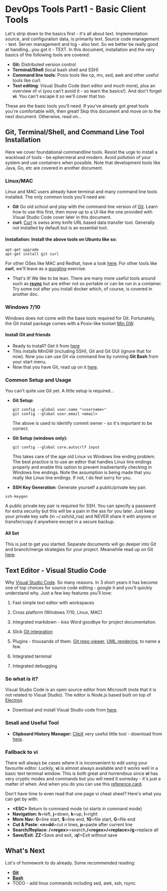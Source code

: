 # DevOps Tools Part1 - Basic Client Tools

Let's strip down to the basics first - it's all about text. Implementation source, and configuration data, is primarily text.
Source code management - text. Server management and log - also text. So we better be really good at handling...you got it - TEXT.
In this document, installation and the very basics of the following tools are covered:

- **Git:** Distributed version control
- **Terminal/Shell** (local bash shell and SSH)
- **Command line tools**: Posix tools like cp, mv, sed, awk and other useful tools like curl.
- **Text editing**: Visual Studio Code (text editor and much more), plus an overview of vi (you can't avoid it - so learn the basics!).
  And don't forget **vi**. You can't escape it so we'll cover that too.

These are the basic tools you'll need. If you've already got great tools you're comfortable with, then great! Skip this document and
move on to the next document. Otherwise, read on...

## Git, Terminal/Shell, and Command Line Tool Installation

Here we cover foundational commandline tools. Resist the urge to install a wackload of tools -
be ephermeral and modern. Avoid pollution of your system and use containers when possible. 
Note that development tools like Java, Go, etc are covered in another document.

### Linux/MAC

Linux and MAC users already have terminal and many command line tools installed.
The only common tools you'll need are:
- **Git** Go old school and play with the command line version of [Git](https://git-scm.com/).
  Learn how to use this first, then move up to a UI like the one provided with Visual Studio Code cover later in this document.
- **curl:** [Curl](https://curl.haxx.se/) is swiss army knife URL based data transfer tool.
  Generally not installed by default but is an essential tool.
#### **Installation:** Install the above tools on Ubuntu like so:
  ```
  apt-get upgrade
  apt-get install git curl
  ```
  For other OSes like MAC and Redhat, have a look [here](https://git-scm.com/downloads). 
  For other tools like **curl**, we'll leave as a [googling](https://www.merriam-webster.com/dictionary/google) exercise.
  
- That's it! We like to be lean. There are many more useful tools around such as [**rsync**](https://rsync.samba.org/?) but are either not so portable
  or can be run in a container. Try some out after you install docker which, of course, is covered in another doc.

### Windows 7/10

Windows does not come with the base tools required for Git. Fortunately, the Git install package comes with a Posix-like toolset [Min GW](http://www.mingw.org/ ).

#### Install Git and friends

- Ready to install? Get it from [here](https://github.com/git-for-windows/git/releases/download/v2.17.0.windows.1/Git-2.17.0-64-bit.exe)
- This installs MinGW (including SSH), Git and Git GUI (ignore that for now). Now you can use Git via command line by running **Git Bash** from your start menu.
- Now that you have Git, read up on it [here](https://git-scm.com/book/en/v2).

### Common Setup and Usage

You can't quite use Git yet. A little setup is required...

- **Git Setup:**
  ```
  git config --global user.name "<username>"
  git config --global user.email <email>
  ```
  The above is used to identify commit owner - so it's important to be correct.

- **Git Setup (windows only):**
  ```
  git config --global core.autocrlf input
  ```
  This takes care of the age old Linux vs Windows line ending problem. The best practice is to use an editor that handles Linux line endings properly and enable this option to prevent inadvertantly checking in Windows line endings. Note the assumption is being made that you really like Linux line endings. If not, I do feel sorry for you.

- **SSH Key Generation**: Generate yourself a public/private key pair.

```
ssh-keygen
```
A public private key pair is required for SSH. You can specify a password for extra security but this will be a pain in the ass for you later. Just keep your private key safe (in ~/.ssh/id_rsa) and NEVER share it with anyone or transfer/copy it anywhere except in a secure backup.

#### All Set
This is just to get you started. Separate documents will go deeper into Git and branch/merge strategies for your project. Meanwhile read up on Git [here](https://git-scm.com/book/en/v2).

## Text Editor - Visual Studio Code

Why [Visual Studio Code](https://code.visualstudio.com/). So many reasons. In 3 short
years it has become one of top choices for source code editing - google it and
you'll quickly understand why. Just a few key features you'll love:
1. Fast simple text editor with workspaces
1. Cross platform (Windows 7/10, Linux, MAC)
1. Integrated markdown - kiss Word goodbye for project documentation.
1. Slick [Git integration](https://code.visualstudio.com/docs/editor/versioncontrol
)
1. Plugins - thousands of them. [Git repo viewer](https://marketplace.visualstudio.com/items?itemName=donjayamanne.githistory), [UML rendering](https://marketplace.visualstudio.com/items?itemName=jebbs.plantuml), to name a few.

1. Integrated terminal
1. Integrated debugging

### So what is it?

Visual Studio Code is an open source editor from Microsoft (note that it is not related to Visual Studio). The editor is Node.js based built on top of [Electron](https://electronjs.org/).
- Download and install Visual Studio code from [here](https://code.visualstudio.com/download).

### Small and Useful Tool
- **Clipboard History Manager:** [ClipX](https://bluemars.org/clipx/) very useful little tool - download from [here](https://bluemars.org/clipx/clipx-1.0.3.9g-setup-x64.exe).

### Fallback to vi

There will always be cases where it is inconvenient to edit using your favourite editor. Luckily, **vi** is almost always available and it works well in a basic text terminal window. This is both great and horrendous since **vi** has very cryptic modes and commands but you will need it someday - it's just a matter of when. And when you do you can use this [reference card](http://web.mit.edu/merolish/Public/vi-ref.pdf).

Don't have time to even read that one page vi cheat sheet? Here's what you can get by with:
- **\<ESC\>** Return to command mode (vi starts in command mode)
- **Navigation:** **h**=left, **j**=down, **k**=up, **l**=right
- **More Nav:** **0**=line start, **$**=line end, **1G**=file start, **G**=file end
- **Cut & Paste**: **\<n\>dd**=cut n lines, **p**=paste after current line
- **Search/Replace**: **/\<regex\>**=search,**/\<regex\>/\<replace\>/g**=replace all 
- **Save/Exit**: **ZZ**=Save and exit, **:q!**=Exit without save

## What's Next
Lot's of homework to do already. Some recommended reading:
- [**Git**](https://git-scm.com/book/en/v2)
- [**Bash**](https://www.gnu.org/software/bash/manual/)
- TODO - add linux commands including sed, awk, ssh, rsync
